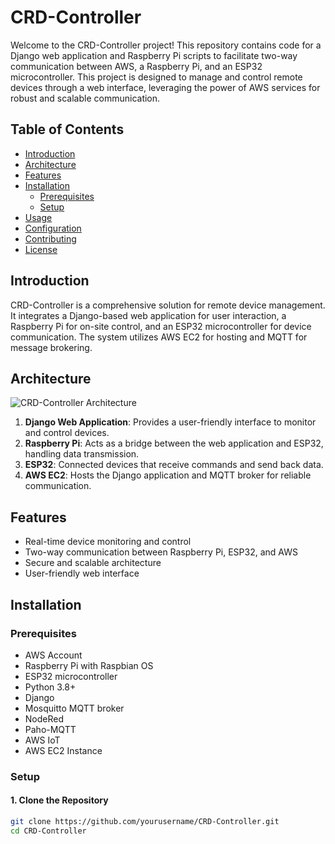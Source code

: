 # CRD-Controller

Welcome to the CRD-Controller project! This repository contains code for a Django web application and Raspberry Pi scripts to facilitate two-way communication between AWS, a Raspberry Pi, and an ESP32 microcontroller. This project is designed to manage and control remote devices through a web interface, leveraging the power of AWS services for robust and scalable communication.

## Table of Contents

- [Introduction](#introduction)
- [Architecture](#architecture)
- [Features](#features)
- [Installation](#installation)
  - [Prerequisites](#prerequisites)
  - [Setup](#setup)
- [Usage](#usage)
- [Configuration](#configuration)
- [Contributing](#contributing)
- [License](#license)

## Introduction

CRD-Controller is a comprehensive solution for remote device management. It integrates a Django-based web application for user interaction, a Raspberry Pi for on-site control, and an ESP32 microcontroller for device communication. The system utilizes AWS EC2 for hosting and MQTT for message brokering.

## Architecture

![CRD-Controller Architecture](/architecture.jpg)

1. **Django Web Application**: Provides a user-friendly interface to monitor and control devices.
2. **Raspberry Pi**: Acts as a bridge between the web application and ESP32, handling data transmission.
3. **ESP32**: Connected devices that receive commands and send back data.
4. **AWS EC2**: Hosts the Django application and MQTT broker for reliable communication.

## Features

- Real-time device monitoring and control
- Two-way communication between Raspberry Pi, ESP32, and AWS
- Secure and scalable architecture
- User-friendly web interface

## Installation

### Prerequisites

- AWS Account
- Raspberry Pi with Raspbian OS
- ESP32 microcontroller
- Python 3.8+
- Django
- Mosquitto MQTT broker
- NodeRed
- Paho-MQTT
- AWS IoT
- AWS EC2 Instance

### Setup

#### 1. Clone the Repository

```bash
git clone https://github.com/yourusername/CRD-Controller.git
cd CRD-Controller
